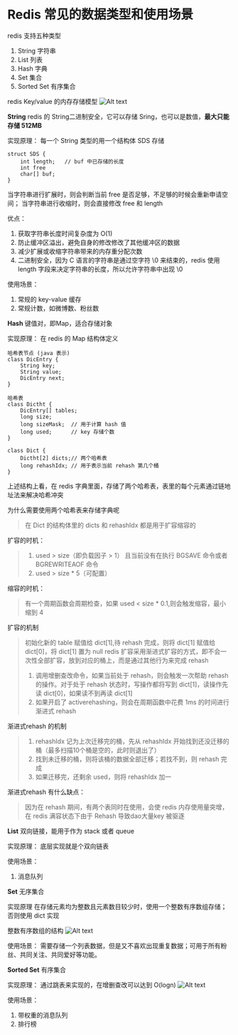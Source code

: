 # Redis 常见的数据类型和使用场景
redis 支持五种类型
1. String 字符串
2. List 列表
3. Hash 字典
4. Set 集合
5. Sorted Set 有序集合

redis Key/value 的内存存储模型
![Alt text](./1593674261748.png)

**String**
redis 的 String二进制安全，它可以存储 Sring，也可以是数值，**最大只能存储 512MB**

实现原理：
每一个 String 类型的用一个结构体 SDS 存储
```
struct SDS {
	int length;   // buf 中已存储的长度
	int free
	char[] buf;
}
```

当字符串进行扩展时，则会判断当前 free 是否足够，不足够的时候会重新申请空间；
当字符串进行收缩时，则会直接修改 free 和 length

优点：
1. 获取字符串长度时间复杂度为 O(1)
2. 防止缓冲区溢出，避免自身的修改修改了其他缓冲区的数据
3. 减少扩展或收缩字符串带来的内存重分配次数
4. 二进制安全，因为 C 语言的字符串是通过空字符 \0 来结束的，redis 使用 length 字段来决定字符串的长度，所以允许字符串中出现 \0


使用场景：
1. 常规的 key-value 缓存
2. 常规计数，如微博数、粉丝数

**Hash**
键值对，即Map，适合存储对象

实现原理：
在 redis 的 Map 结构体定义
``` 
哈希表节点 (java 表示)
class DicEntry {
	String key;
	String value;
	DicEntry next;
}

哈希表
class Dictht {
	DicEntry[] tables;
	long size;
	long sizeMask; 	// 用于计算 hash 值
	long used;		// key 存储个数
}

class Dict {
	Dictht[2] dicts;// 两个哈希表
	long rehashIdx;	// 用于表示当前 rehash 第几个桶 
}
```

上述结构上看，在 redis 字典里面，存储了两个哈希表，表里的每个元素通过链地址法来解决哈希冲突

为什么需要使用两个哈希表来存储字典呢
>在 Dict 的结构体里的 dicts 和 rehashIdx 都是用于扩容缩容的

扩容的时机：
>1. used > size（即负载因子 > 1） 且当前没有在执行  BGSAVE 命令或者 BGREWRITEAOF 命令
>2. used > size * 5（可配置）


缩容的时机：
> 有一个周期函数会周期检查，如果 used < size * 0.1,则会触发缩容，最小缩到 4

扩容的机制
>初始化新的 table 赋值给 dict[1],待 rehash 完成，则将 dict[1] 赋值给 dict[0]，将 dict[1] 置为 null
redis 扩容采用渐进式扩容的方式，即不会一次性全部扩容，放到对应的桶上，而是通过其他行为来完成 rehash
>1. 调用增删查改命令，如果当前处于 rehash，则会触发一次帮助 rehash 的操作。对于处于 rehash 状态时，写操作都将写到 dict[1]，读操作先读 dict[0]，如果读不到再读 dict[1]
>2. 如果开启了 activerehashing，则会在周期函数中花费 1ms 的时间进行渐进式 rehash


渐进式rehash 的机制
>1. rehashIdx 记为上次迁移完的桶，先从 rehashIdx 开始找到还没迁移的桶（最多扫描10个桶是空的，此时则退出了）
>2. 找到未迁移的桶，则将该桶的数据全部迁移；若找不到，则 rehash 完成
>3. 如果迁移完，还剩余 used，则将 rehashIdx 加一

渐进式rehash 有什么缺点：
>因为在 rehash 期间，有两个表同时在使用，会使 redis 内存使用量突增，在 redis 满容状态下由于 Rehash 导致dao大量key 被驱逐


**List**
双向链接，能用于作为 stack 或者 queue

实现原理：
底层实现就是个双向链表

使用场景：
1. 消息队列


**Set**
无序集合

实现原理
在存储元素均为整数且元素数目较少时，使用一个整数有序数组存储；否则使用 dict 实现

整数有序数组的结构
![Alt text](./1593685013706.png)


使用场景：
需要存储一个列表数据，但是又不喜欢出现重复数据；可用于所有粉丝、共同关注、共同爱好等功能。

**Sorted Set**
有序集合

实现原理：
通过跳表来实现的，在增删查改可以达到 O(logn)
![Alt text](./1593684812263.png)


使用场景：
1. 带权重的消息队列
2. 排行榜
